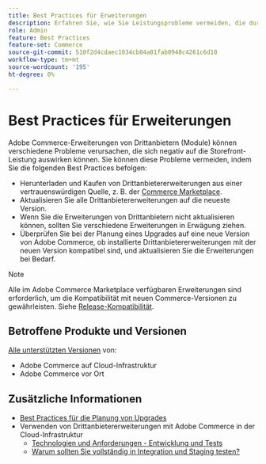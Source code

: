 ```yaml
---
title: Best Practices für Erweiterungen
description: Erfahren Sie, wie Sie Leistungsprobleme vermeiden, die durch Adobe Commerce-Erweiterungen von Drittanbietern verursacht werden.
role: Admin
feature: Best Practices
feature-set: Commerce
source-git-commit: 510f2d4cdaec1034cb04a01fab0948c4261c6d10
workflow-type: tm+mt
source-wordcount: '195'
ht-degree: 0%

---
```



# Best Practices für Erweiterungen

Adobe Commerce-Erweiterungen von Drittanbietern (Module) können verschiedene Probleme verursachen, die sich negativ auf die Storefront-Leistung auswirken können. Sie können diese Probleme vermeiden, indem Sie die folgenden Best Practices befolgen:

- Herunterladen und Kaufen von Drittanbietererweiterungen aus einer vertrauenswürdigen Quelle, z. B. der [Commerce Marketplace](https://marketplace.magento.com/extensions.html).
- Aktualisieren Sie alle Drittanbietererweiterungen auf die neueste Version.
- Wenn Sie die Erweiterungen von Drittanbietern nicht aktualisieren können, sollten Sie verschiedene Erweiterungen in Erwägung ziehen.
- Überprüfen Sie bei der Planung eines Upgrades auf eine neue Version von Adobe Commerce, ob installierte Drittanbietererweiterungen mit der neuen Version kompatibel sind, und aktualisieren Sie die Erweiterungen bei Bedarf.

>[!NOTE]
>
> Alle im Adobe Commerce Marketplace verfügbaren Erweiterungen sind erforderlich, um die Kompatibilität mit neuen Commerce-Versionen zu gewährleisten. Siehe [Release-Kompatibilität](https://developer.adobe.com/commerce/marketplace/guides/sellers/compatibility/releases/).

## Betroffene Produkte und Versionen

[Alle unterstützten Versionen](../../../release/versions.md) von:

- Adobe Commerce auf Cloud-Infrastruktur
- Adobe Commerce vor Ort

## Zusätzliche Informationen

- [Best Practices für die Planung von Upgrades](../../../upgrade/prepare/best-practices.md)
- Verwenden von Drittanbietererweiterungen mit Adobe Commerce in der Cloud-Infrastruktur
   - [Technologien und Anforderungen - Entwicklung und Tests](https://devdocs.magento.com/cloud/requirements/cloud-requirements.html#cloud-req-devtest)
   - [Warum sollten Sie vollständig in Integration und Staging testen?](https://devdocs.magento.com/cloud/live/live.html#whytest)
